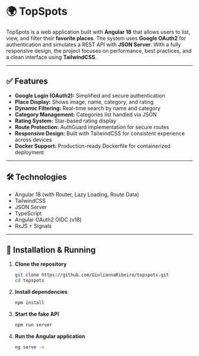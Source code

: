 # 🌍 TopSpots

TopSpots is a web application built with **Angular 18** that allows users to list, view, and filter their **favorite places**. The system uses **Google OAuth2** for authentication and simulates a REST API with **JSON Server**. With a fully responsive design, the project focuses on performance, best practices, and a clean interface using **TailwindCSS**.

---

## ✅ Features

- **Google Login (OAuth2):** Simplified and secure authentication  
- **Place Display:** Shows image, name, category, and rating  
- **Dynamic Filtering:** Real-time search by name and category  
- **Category Management:** Categories list handled via JSON  
- **Rating System:** Star-based rating display  
- **Route Protection:** AuthGuard implementation for secure routes  
- **Responsive Design:** Built with TailwindCSS for consistent experience across devices
- **Docker Support:** Production-ready Dockerfile for containerized deployment

---

## 🛠️ Technologies

- Angular 18 (with Router, Lazy Loading, Route Data)  
- TailwindCSS  
- JSON Server  
- TypeScript  
- Angular OAuth2 OIDC (v18)  
- RxJS + Signals  

---

## 🚀 Installation & Running

1. **Clone the repository**  
   ```bash
   git clone https://github.com/GiuliannaRibeiro/topspots.git
   cd topspots
   ```
   
2. **Install dependencies**  
   ```bash
   npm install
   ```

3. **Start the fake API**  
   ```bash
   npm run server
   ```
   
4. **Run the Angular application**  
   ```bash
   ng serve -o
   ```
